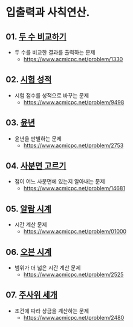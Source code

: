 # 입출력과 사칙연산.

## 01. [두 수 비교하기](01330.py)
 - 두 수를 비교한 결과를 출력하는 문제
   - https://www.acmicpc.net/problem/1330
## 02. [시험 성적](09498.py)
 - 시험 점수를 성적으로 바꾸는 문제
   - https://www.acmicpc.net/problem/9498
## 03. [윤년](02753.py)
 - 윤년을 판별하는 문제
   - https://www.acmicpc.net/problem/2753
## 04. [사분면 고르기](14681.py)
 - 점이 어느 사분면에 있는지 알아내는 문제
   - https://www.acmicpc.net/problem/14681
## 05. [알람 시계](02884.py)
 - 시간 계산 문제
   - https://www.acmicpc.net/problem/01000
## 06. [오븐 시계](02525.py)
 - 범위가 더 넓은 시간 계산 문제
   - https://www.acmicpc.net/problem/2525
## 07. [주사위 세개](02480.py)
 - 조건에 따라 상금을 계산하는 문제
   - https://www.acmicpc.net/problem/2480


